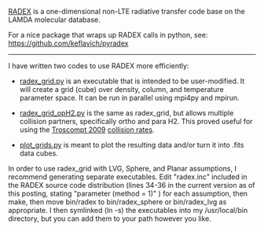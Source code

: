 [RADEX](http://www.strw.leidenuniv.nl/~moldata/radex.html) is a one-dimensional non-LTE radiative transfer code base on the LAMDA molecular database.

For a nice package that wraps up RADEX calls in python, see:
https://github.com/keflavich/pyradex


---


I have written two codes to use RADEX more efficiently:

  * [radex\_grid.py](http://code.google.com/p/agpy/source/browse/trunk/radex/radex_grid.py) is an executable that is intended to be user-modified.  It will create a grid (cube) over density, column, and temperature parameter space.  It can be run in parallel using mpi4py and mpirun.

  * [radex\_grid\_opH2.py](http://code.google.com/p/agpy/source/browse/trunk/radex/radex_grid.py) is the same as radex\_grid, but allows multiple collision partners, specifically ortho and para H2.  This proved useful for using the [Troscompt 2009](http://adsabs.harvard.edu/abs/2009A%26A...493..687T) [collision rates](http://code.google.com/p/agpy/source/browse/trunk/radex/o-h2co_troscompt.dat).

  * [plot\_grids.py](http://code.google.com/p/agpy/source/browse/trunk/radex/plot_grids.py) is meant to plot the resulting data and/or turn it into .fits data cubes.


In order to use radex\_grid with LVG, Sphere, and Planar assumptions, I recommend generating separate executables.  Edit "radex.inc" included in the RADEX source code distribution (lines 34-36 in the current version as of this posting, stating "parameter (method = 1)" ) for each assumption, then make, then move bin/radex to bin/radex\_sphere or bin/radex\_lvg as appropriate.  I then symlinked (ln -s) the executables into my /usr/local/bin directory, but you can add them to your path however you like.
